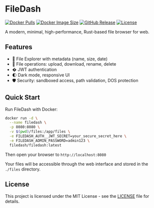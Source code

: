 # FileDash

[![Docker Pulls](https://img.shields.io/docker/pulls/filedash/filedash)](https://hub.docker.com/r/filedash/filedash)
[![Docker Image Size](https://img.shields.io/docker/image-size/filedash/filedash/latest)](https://hub.docker.com/r/filedash/filedash)
[![GitHub Release](https://img.shields.io/github/v/release/filedash/filedash)](https://github.com/filedash/filedash/releases)
[![License](https://img.shields.io/github/license/filedash/filedash)](LICENSE)

A modern, minimal, high-performance, Rust-based file browser for web.

## Features

- 📂 File Explorer with metadata (name, size, date)
- 🔄 File operations: upload, download, rename, delete
- � JWT authentication
- 🌓 Dark mode, responsive UI
- 🛡️ Security: sandboxed access, path validation, DOS protection

## Quick Start

Run FileDash with Docker:

```bash
docker run -d \
  --name filedash \
  -p 8080:8080 \
  -v $(pwd)/files:/app/files \
  -e FILEDASH_AUTH__JWT_SECRET=your_secure_secret_here \
  -e FILEDASH_ADMIN_PASSWORD=admin123 \
  filedash/filedash:latest
```

Then open your browser to `http://localhost:8080`

Your files will be accessible through the web interface and stored in the `./files` directory.

## License

This project is licensed under the MIT License - see the [LICENSE](LICENSE) file for details.

